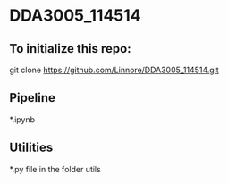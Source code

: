 # DDA3005_114514

## To initialize this repo:
git clone https://github.com/Linnore/DDA3005_114514.git

## Pipeline
*.ipynb

## Utilities
*.py file in the folder utils

